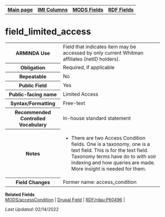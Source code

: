 <!DOCTYPE html>
<html>

<body>
<table style="width:100%">
  <tr>
    <th><a href="index.md">Main page</a></th>
	<th><a href="IMI.md">IMI Columns</a></th>
    <th><a href="MODS.md">MODS Fields</a></th>
    <th><a href="RDF.md">RDF Fields</a></th>
  </tr>
</table>

<h1>field_limited_access</h1>
<table>
<tr>
	<th>ARMINDA Use</th>
	<td>Field that indicates item may be accessed by only current Whitman affiliates (netID holders). </td>
</tr>
<tr>
	<th>Obligation</th>
	<td>Required, if applicable</td>
</tr>
<tr>
	<th>Repeatable</th>
	<td>No</td>
</tr>
<tr>
	<th>Public Field</th>
	<td>Yes</td>
</tr>
<tr>
	<th>Public-facing name</th>
	<td>Limited Access</td>
</tr>
<tr>
	<th>Syntax/Formatting</th>
	<td>Free-text</td>
</tr>
<tr>
	<th>Recommended Controlled Vocabulary</th>
	<td>In-house standard statement</td>
</tr>
<tr>
	<th>Notes</th>
	<td>
		<ul>
			<li>There are two Access Condition fields. One is a taxonomy, one is a text field. This is for the text field. Taxonomy terms have do to with solr indexing and how queries are made. More insight is needed for them. </li>
		</ul>
	</td>
</tr>
<tr>
	<th>Field Changes</th>
	<td>Former name: access_condition</td>
</tr>
</table>
<dl>
	<dt><b>Related Fields</b></dt>
		<a href="mods.access_condition.md">MODS/accessCondition</a> | 
		<a href="DrupalFields.md#limited-access">Drupal Field</a> | 
		<a href="rdf.rdau.p60496.md">RDF/rdau:P60496</a> |
</dl>
<p><i>Last Updated: </i>02/14/2022</p>
</body>
</html>

